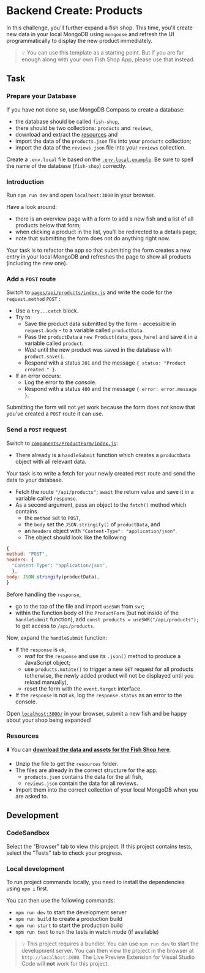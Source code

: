 # Backend Create: Products

In this challenge, you'll further expand a fish shop. This time, you'll create new data in your local MongoDB using `mongoose` and refresh the UI programmatically to display the new product immediately.

> 💡 You can use this template as a starting point. But if you are far enough along with your own Fish Shop App, please use that instead.

## Task

### Prepare your Database

If you have not done so, use MongoDB Compass to create a database:

- the database should be called `fish-shop`,
- there should be two collections: `products` and `reviews`,
- download and extract the [resources](README.md#resources) and
- import the data of the `products.json` file into your `products` collection;
- import the data of the `reviews.json` file into your `reviews` collection.

Create a `.env.local` file based on the [`.env.local.example`](./.env.local.example). Be sure to spell the name of the database (`fish-shop`) correctly.

### Introduction

Run `npm run dev` and open `localhost:3000` in your browser.

Have a look around:

- there is an overview page with a form to add a new fish and a list of all products below that form;
- when clicking a product in the list, you'll be redirected to a details page;
- note that submitting the form does not do anything right now.

Your task is to refactor the app so that submitting the form creates a new entry in your local MongoDB and refreshes the page to show all products (including the new one).

### Add a `POST` route

Switch to [`pages/api/products/index.js`](./pages/api/products/index.js) and write the code for the `request.method` `POST` :

- Use a `try...catch` block.
- Try to:
  - Save the product data submitted by the form - accessible in `request.body` - to a variable called `productData`.
  - Pass the `productData` a `new Product(data_goes_here)` and save it in a variable called `product`.
  - _Wait_ until the new product was saved in the database with `product.save()`.
  - Respond with a status `201` and the message `{ status: "Product created." }`.
- If an error occurs:
  - Log the error to the console.
  - Respond with a status `400` and the message `{ error: error.message }`.

Submitting the form will not yet work because the form does not know that you've created a `POST` route it can use.

### Send a `POST` request

Switch to [`components/ProductForm/index.js`](./components/ProductForm/index.js):

- There already is a `handleSubmit` function which creates a `productData` object with all relevant data.

Your task is to write a fetch for your newly created `POST` route and send the data to your database.

- Fetch the route `"/api/products"`; `await` the return value and save it in a variable called `response`.
- As a second argument, pass an object to the `fetch()` method which contains
  - the `method` set to `POST`,
  - the `body` set the `JSON.stringify()` of `productData`, and
  - an `headers` object with `"Content-Type": "application/json"`.
  - The object should look like the following:

```js
{
method: "POST",
headers: {
  "Content-Type": "application/json",
  },
body: JSON.stringify(productData),
}
```

Before handling the `response`,

- go to the top of the file and import `useSWR` from `swr`;
- within the function body of the `ProductForm` (but not inside of the `handleSubmit` function), add `const products = useSWR("/api/products");` to get access to `/api/products`.

Now, expand the `handleSubmit` function:

- If the `response` is `ok`,
  - _wait_ for the `response` and use its `.json()` method to produce a JavaScript object;
  - use `products.mutate()` to trigger a new `GET` request for all products (otherwise, the newly added product will not be displayed until you reload manually),
  - reset the form with the `event.target` interface.
- If the `response` is not `ok`, log the `response.status` as an error to the console.

Open [`localhost:3000/`](http://localhost:3000/) in your browser, submit a new fish and be happy about your shop being expanded!

### Resources

⬇️ You can [**download the data and assets for the Fish Shop here**](./resources.zip?raw=true).

- Unzip the file to get the `resources` folder.
- The files are already in the correct structure for the app.
  - `products.json` contains the data for the all fish,
  - `reviews.json` contain the data for all reviews.
- Import them into the correct collection of your local MongoDB when you are asked to.

## Development

### CodeSandbox

Select the "Browser" tab to view this project. If this project contains tests, select the "Tests" tab to check your progress.

### Local development

To run project commands locally, you need to install the dependencies using `npm i` first.

You can then use the following commands:

- `npm run dev` to start the development server
- `npm run build` to create a production build
- `npm run start` to start the production build
- `npm run test` to run the tests in watch mode (if available)

> 💡 This project requires a bundler. You can use `npm run dev` to start the development server. You can then view the project in the browser at `http://localhost:3000`. The Live Preview Extension for Visual Studio Code will **not** work for this project.
